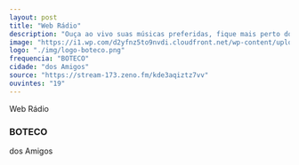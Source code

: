 ```yaml
---
layout: post
title: "Web Rádio"
description: "Ouça ao vivo suas músicas preferidas, fique mais perto dos seus ídolos e participe das melhores promoções!"
image: "https://i1.wp.com/d2yfnz5to9nvdi.cloudfront.net/wp-content/uploads/2019/08/voesimples-passagens-promocionais-rock-in-rio.jpg?resize=1024,576"
logo: "./img/logo-boteco.png"
frequencia: "BOTECO"
cidade: "dos Amigos"
source: "https://stream-173.zeno.fm/kde3aqiztz7vv"
ouvintes: "19"
---
```

<span>Web Rádio</span>
<h3>BOTECO</h3>
<span>dos Amigos</span>
